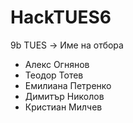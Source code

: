 # HackTUES6
9b TUES -> Име на отбора
* Алекс Огнянов
* Теодор Тотев
* Емилиана Петренко
* Димитър Николов
* Кристиан Милчев
